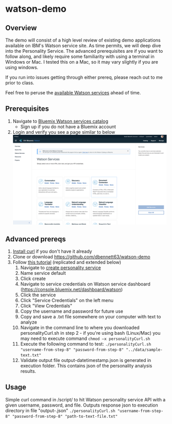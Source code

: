 # watson-demo

## Overview
The demo will consist of a high level review of existing demo applications available on IBM's Watson service site. As time permits, we will deep dive into the Personality Service. The advanced prerequisites are if you want to follow along, and likely require some familiarity with using a terminal in Windows or Mac. I tested this on a Mac, so it may vary slightly if you are using windows.

If you run into issues getting through either prereq, please reach out to me prior to class.

Feel free to peruse the [available Watson services](https://console.bluemix.net/developer/watson/services) ahead of time.

## Prerequisites
1. Navigate to [Bluemix Watson services catalog](https://console.bluemix.net/developer/watson/services)
   * Sign up if you do not have a Bluemix account
2. Login and verify you see a page similar to below 
![Watson Services](https://raw.githubusercontent.com/dbennett63/watson-demo/master/img/watson-services.png "Watson Services")

## Advanced prereqs
1. [Install curl](https://help.zendesk.com/hc/en-us/articles/229136847-Installing-and-using-cURL#install) if you don't have it already
2. Clone or download https://github.com/dbennett63/watson-demo
3. Follow [this tutorial](https://console.bluemix.net/docs/services/personality-insights/getting-started.html#getting-started-tutorial) (replicated and extended below)
   1. Navigate to [create personality service](https://console.bluemix.net/catalog/services/personality-insights/)
   2.	Name service default
   3.	Click create
   4.	Navigate to service credentials on Watson service dashboard (https://console.bluemix.net/dashboard/watson)
   5. Click the service
   6. Click "Service Credentials" on the left menu
   7. Click "View Credentials"
   8. Copy the username and password for future use
   9. Copy and save a .txt file somewhere on your computer with text to analyze
   10. Navigate in the command line to where you downloaded personalityCurl.sh in step 2 - if you're using bash (Linux/Mac) you may need to execute command `chmod –x personalityCurl.sh`
   11. Execute the following command to test:
   `./personalityCurl.sh "username-from-step-8" "password-from-step-8" "../data/sample-text.txt"`
   12. Validate output file output-datetimestamp.json is generated in execution folder. This contains json of the personality analysis results.
## Usage
  Simple curl command in /script/ to hit Watson personality service API with a given username, password, and file. Outputs response json to execution directory in file "output-<datetimestamp>.json"
   `./personalityCurl.sh "username-from-step-8" "password-from-step-8" "path-to-text-file.txt"`
